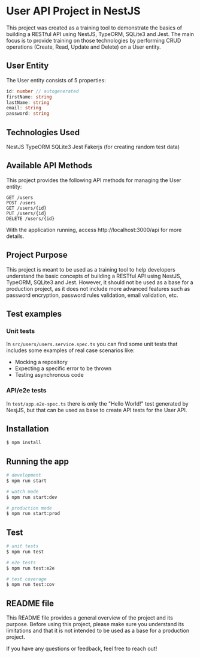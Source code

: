 # User API Project in NestJS
This project was created as a training tool to demonstrate the basics of building a RESTful API using NestJS, TypeORM, SQLite3 and Jest. The main focus is to provide training on those technologies by performing CRUD operations (Create, Read, Update and Delete) on a User entity.

## User Entity
The User entity consists of 5 properties:

```typescript
id: number // autogenerated
firstName: string
lastName: string
email: string
password: string
```

## Technologies Used
NestJS
TypeORM
SQLite3
Jest
Fakerjs (for creating random test data)

## Available API Methods
This project provides the following API methods for managing the User entity:

```
GET /users
POST /users
GET /users/{id}
PUT /users/{id}
DELETE /users/{id}
```
With the application running, access http://localhost:3000/api for more details.

## Project Purpose
This project is meant to be used as a training tool to help developers understand the basic concepts of building a RESTful API using NestJS, TypeORM, SQLite3 and Jest. However, it should not be used as a base for a production project, as it does not include more advanced features such as password encryption, password rules validation, email validation, etc.

## Test examples

### Unit tests
In `src/users/users.service.spec.ts` you can find some unit tests that includes some examples of real case scenarios like:
- Mocking a repository
- Expecting a specific error to be thrown
- Testing asynchronous code

### API/e2e tests
In `test/app.e2e-spec.ts` there is only the "Hello World!" test generated by NesjJS, but that can be used as base to create API tests for the User API.


## Installation

```bash
$ npm install
```

## Running the app

```bash
# development
$ npm run start

# watch mode
$ npm run start:dev

# production mode
$ npm run start:prod
```

## Test

```bash
# unit tests
$ npm run test

# e2e tests
$ npm run test:e2e

# test coverage
$ npm run test:cov
```

## README file
This README file provides a general overview of the project and its purpose. Before using this project, please make sure you understand its limitations and that it is not intended to be used as a base for a production project.

If you have any questions or feedback, feel free to reach out!